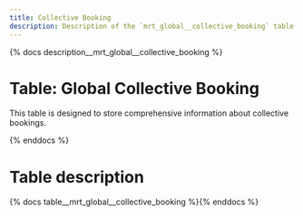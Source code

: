 ```yaml
---
title: Collective Booking
description: Description of the `mrt_global__collective_booking` table.
---
```


{% docs description__mrt_global__collective_booking %}

# Table: Global Collective Booking

This table is designed to store comprehensive information about collective bookings.

{% enddocs %}


# Table description

{% docs table__mrt_global__collective_booking  %}{% enddocs %}
